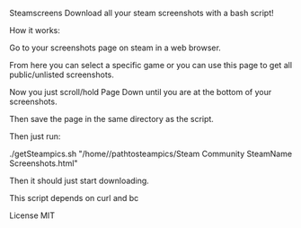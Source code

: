 Steamscreens
Download all your steam screenshots with a bash script!

How it works:

Go to your screenshots page on steam in a web browser.

From here you can select a specific game or you can use this page to get all
public/unlisted screenshots.

Now you just scroll/hold Page Down until you are at the bottom of your screenshots.

Then save the page in the same directory as the script.

Then just run:

./getSteampics.sh "/home/<username>/pathtosteampics/Steam Community SteamName Screenshots.html"

Then it should just start downloading.

This script depends on curl and bc

License MIT